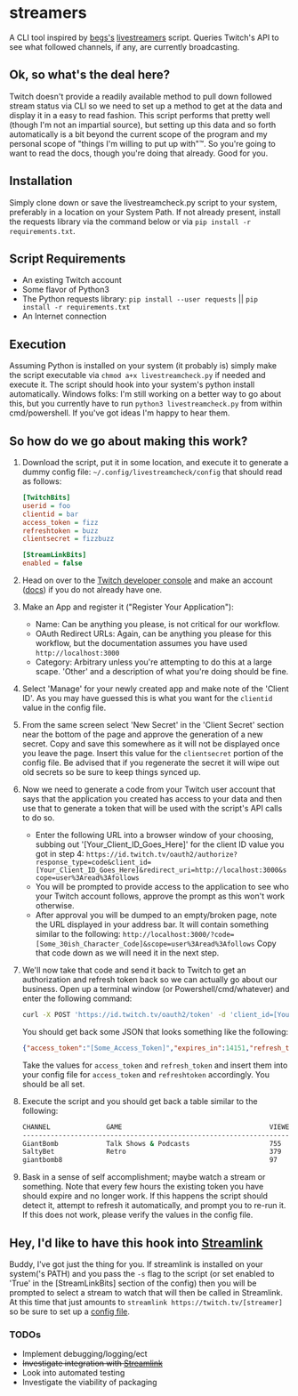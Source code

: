 # streamers

A CLI tool inspired by [begs's](https://github.com/begs) [livestreamers](https://github.com/begs/livestreamers) script. Queries Twitch's API to see what followed channels, if any, are currently broadcasting.

## Ok, so what's the deal here?

Twitch doesn't provide a readily available method to pull down followed stream status via CLI so we need to set up a method to get at the data and display it in a easy to read fashion. This script performs that pretty well (though I'm not an impartial source), but setting up this data and so forth automatically is a bit beyond the current scope of the program and my personal scope of "things I'm willing to put up with"&trade;. So you're going to want to read the docs, though you're doing that already. Good for you.

## Installation

Simply clone down or save the livestreamcheck.py script to your system, preferably in a location on your System Path. If not already present, install the requests library via the command below or via `pip install -r requirements.txt`.

## Script Requirements

- An existing Twitch account
- Some flavor of Python3
- The Python requests library: `pip install --user requests` || `pip install -r requirements.txt`
- An Internet connection

## Execution

Assuming Python is installed on your system (it probably is) simply make the script executable via `chmod a+x livestreamcheck.py` if needed and execute it. The script should hook into your system's python install automatically. Windows folks: I'm still working on a better way to go about this, but you currently have to run `python3 livestreamcheck.py` from within cmd/powershell. If you've got ideas I'm happy to hear them.

## So how do we go about making this work?

1. Download the script, put it in some location, and execute it to generate a dummy config file: `~/.config/livestreamcheck/config` that should read as follows:

    ```ini
    [TwitchBits]
    userid = foo
    clientid = bar
    access_token = fizz
    refreshtoken = buzz
    clientsecret = fizzbuzz

    [StreamLinkBits]
    enabled = false
    ```

2. Head on over to the [Twitch developer console](https://dev.twitch.tv/console) and make an account ([docs](https://dev.twitch.tv/docs/authentication/register-app)) if you do not already have one.

3. Make an App and register it ("Register Your Application"):
    - Name: Can be anything you please, is not critical for our workflow.
    - OAuth Redirect URLs: Again, can be anything you please for this workflow, but the documentation assumes you have used `http://localhost:3000`
    - Category: Arbitrary unless you're attempting to do this at a large scape. 'Other' and a description of what you're doing should be fine.

4. Select 'Manage' for your newly created app and make note of the 'Client ID'. As you may have guessed this is what you want for the `clientid` value in the config file.

5. From the same screen select 'New Secret' in the 'Client Secret' section near the bottom of the page and approve the generation of a new secret. Copy and save this somewhere as it will not be displayed once you leave the page. Insert this value for the `clientsecret` portion of the config file. Be advised that if you regenerate the secret it will wipe out old secrets so be sure to keep things synced up.

6. Now we need to generate a code from your Twitch user account that says that the application you created has access to your data and then use that to generate a token that will be used with the script's API calls to do so.

    - Enter the following URL into a browser window of your choosing, subbing out '[Your_Client_ID_Goes_Here]' for the client ID value you got in step 4:
    `https://id.twitch.tv/oauth2/authorize?response_type=code&client_id=[Your_Client_ID_Goes_Here]&redirect_uri=http://localhost:3000&scope=user%3Aread%3Afollows`
    - You will be prompted to provide access to the application to see who your Twitch account follows, approve the prompt as this won't work otherwise.
    - After approval you will be dumped to an empty/broken page, note the URL displayed in your address bar. It will contain something similar to the following: `http://localhost:3000/?code=[Some_30ish_Character_Code]&scope=user%3Aread%3Afollows` Copy that code down as we will need it in the next step.

7. We'll now take that code and send it back to Twitch to get an authorization and refresh token back so we can actually go about our business. Open up a terminal window (or Powershell/cmd/whatever) and enter the following command:

    ```bash
    curl -X POST 'https://id.twitch.tv/oauth2/token' -d 'client_id=[Your_Client_ID]&client_secret=[Your_Client_Secret]&code=[The_Code_From_Step_6]&grant_type=authorization_code&redirect_uri=http://localhost:3000'
    ```

    You should get back some JSON that looks something like the following:

    ```json
    {"access_token":"[Some_Access_Token]","expires_in":14151,"refresh_token":"[Some_Refresh_Token]","scope":["user:read:follows"],"token_type":"bearer"}
    ```

    Take the values for `access_token` and `refresh_token` and insert them into your config file for `access_token` and `refreshtoken` accordingly. You should be all set.

8. Execute the script and you should get back a table similar to the following:

    ```bash
    CHANNEL              GAME                                     VIEWERS
    --------------------------------------------------------------------------------
    GiantBomb            Talk Shows & Podcasts                    755
    SaltyBet             Retro                                    379
    giantbomb8                                                    97
    ```

9. Bask in a sense of self accomplishment; maybe watch a stream or something. Note that every few hours the existing token you have should expire and no longer work. If this happens the script should detect it, attempt to refresh it automatically, and prompt you to re-run it. If this does not work, please verify the values in the config file.

## Hey, I'd like to have this hook into [Streamlink](https://github.com/streamlink/streamlink)

Buddy, I've got just the thing for you. If streamlink is installed on your system('s PATH) and you pass the `-s` flag to the script (or set enabled to 'True' in the [StreamLinkBits] section of the config) then you will be prompted to select a stream to watch that will then be called in Streamlink. At this time that just amounts to `streamlink https://twitch.tv/[streamer]` so be sure to set up a [config file](https://streamlink.github.io/cli/config.html).

### TODOs

- Implement debugging/logging/ect
- ~~Investigate integration with [Streamlink](https://github.com/streamlink/streamlink)~~
- Look into automated testing
- Investigate the viability of packaging
